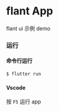 # flant App

flant ui 示例 demo

### 运行

#### 命令行运行

```sh
$ flutter run
```

#### Vscode

按 `F5` 运行 app
